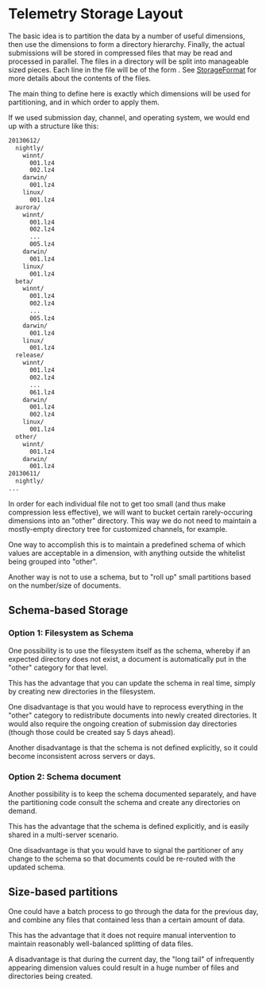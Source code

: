 Telemetry Storage Layout
========================

The basic idea is to partition the data by a number of useful dimensions, then
use the dimensions to form a directory hierarchy. Finally, the actual
submissions will be stored in compressed files that may be read and processed
in parallel. The files in a directory will be split into manageable sized
pieces. Each line in the file will be of the form <uuid><tab><json>.  See
[StorageFormat](StorageFormat.md) for more details about the contents of the 
files.

The main thing to define here is exactly which dimensions will be used for
partitioning, and in which order to apply them.

If we used submission day, channel, and operating system, we would end up with
a structure like this:
```bash
20130612/
  nightly/
    winnt/
      001.lz4
      002.lz4
    darwin/
      001.lz4
    linux/
      001.lz4
  aurora/
    winnt/
      001.lz4
      002.lz4
      ...
      005.lz4
    darwin/
      001.lz4
    linux/
      001.lz4
  beta/
    winnt/
      001.lz4
      002.lz4
      ...
      005.lz4
    darwin/
      001.lz4
    linux/
      001.lz4
  release/
    winnt/
      001.lz4
      002.lz4
      ...
      061.lz4
    darwin/
      001.lz4
      002.lz4
    linux/
      001.lz4
  other/
    winnt/
      001.lz4
    darwin/
      001.lz4
20130611/
  nightly/
...
```

In order for each individual file not to get too small (and thus make
compression less effective), we will want to bucket certain rarely-occuring
dimensions into an "other" directory.  This way we do not need to maintain a
mostly-empty directory tree for customized channels, for example.

One way to accomplish this is to maintain a predefined schema of which values
are acceptable in a dimension, with anything outside the whitelist being
grouped into "other".

Another way is not to use a schema, but to "roll up" small partitions based on
the number/size of documents.

Schema-based Storage
--------------------

### Option 1: Filesystem as Schema
One possibility is to use the filesystem itself as the schema, whereby if an
expected directory does not exist, a document is automatically put in the 
"other" category for that level.

This has the advantage that you can update the schema in real time, simply by
creating new directories in the filesystem.

One disadvantage is that you would have to reprocess everything in the "other"
category to redistribute documents into newly created directories.  It would
also require the ongoing creation of submission day directories (though those
could be created say 5 days ahead).

Another disadvantage is that the schema is not defined explicitly, so it could
become inconsistent across servers or days.

### Option 2: Schema document
Another possibility is to keep the schema documented separately, and have the 
partitioning code consult the schema and create any directories on demand.

This has the advantage that the schema is defined explicitly, and is easily
shared in a multi-server scenario.

One disadvantage is that you would have to signal the partitioner of any change
to the schema so that documents could be re-routed with the updated schema.


Size-based partitions
---------------------

One could have a batch process to go through the data for the previous day,
and combine any files that contained less than a certain amount of data.

This has the advantage that it does not require manual intervention to maintain
reasonably well-balanced splitting of data files.

A disadvantage is that during the current day, the "long tail" of infrequently
appearing dimension values could result in a huge number of files and
directories being created.
